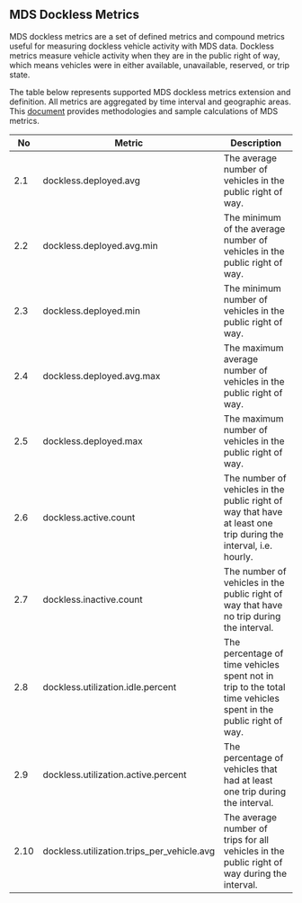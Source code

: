 ## MDS Dockless Metrics

MDS dockless metrics are a set of defined metrics and compound metrics useful for measuring dockless vehicle activity with MDS data. Dockless metrics measure vehicle activity when they are in the public right of way, which means vehicles were in either available, unavailable, reserved, or trip state.

The table below represents supported MDS dockless metrics extension and definition. All metrics are aggregated by time interval and geographic areas. This [document](metrics_methodology.md) provides methodologies and sample calculations of MDS metrics. 

| No   | Metric                                     | Description                                                                                                     |
| ---- | ------------------------------------------ | --------------------------------------------------------------------------------------------------------------- |
| 2.1  | dockless.deployed.avg                      | The average number of vehicles in the public right of way.                                                      |
| 2.2  | dockless.deployed.avg.min                  | The minimum of the average number of vehicles in the public right of way.                                       |
| 2.3  | dockless.deployed.min                      | The minimum number of vehicles in the public right of way.                                                      |
| 2.4  | dockless.deployed.avg.max                  | The maximum average number of vehicles in the public right of way.                                              |
| 2.5  | dockless.deployed.max                      | The maximum number of vehicles in the public right of way.                                                      |
| 2.6  | dockless.active.count                      | The number of vehicles in the public right of way that have at least one trip during the interval, i.e. hourly. |
| 2.7  | dockless.inactive.count                    | The number of vehicles in the public right of way that have no trip during the interval.                        |
| 2.8  | dockless.utilization.idle.percent          | The percentage of time vehicles spent not in trip to the total time vehicles spent in the public right of way.  |
| 2.9  | dockless.utilization.active.percent        | The percentage of vehicles that had at least one trip during the interval.                                      |
| 2.10 | dockless.utilization.trips_per_vehicle.avg | The average number of trips for all vehicles in the public right of way during the interval.                    |
